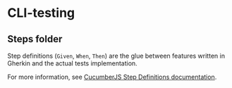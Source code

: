 # CLI-testing

## Steps folder

Step definitions (`Given`, `When`, `Then`) are the glue between features written
in Gherkin and the actual tests implementation.

For more information, see [CucumberJS Step Definitions documentation](https://github.com/cucumber/cucumber-js/blob/main/docs/support_files/step_definitions.md).
